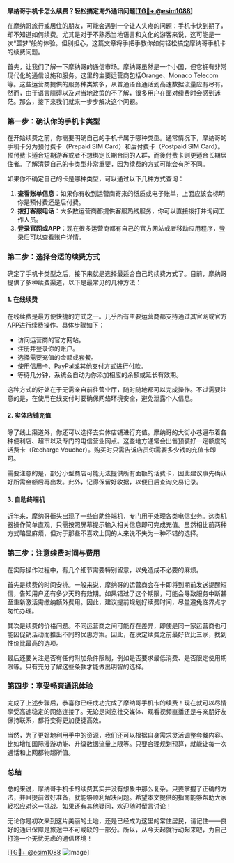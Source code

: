 **摩纳哥手机卡怎么续费？轻松搞定海外通讯问题[[TG💪+ @esim1088](https://t.me/s/esim1088)]**

在摩纳哥旅行或居住的朋友，可能会遇到一个让人头疼的问题：手机卡快到期了，却不知道如何续费。尤其是对于不熟悉当地语言和文化的游客来说，这可能是一次“噩梦”般的体验。但别担心，这篇文章将手把手教你如何轻松搞定摩纳哥手机卡的续费问题。

首先，让我们了解一下摩纳哥的通信市场。摩纳哥虽然是一个小国，但它拥有非常现代化的通信设施和服务。这里的主要运营商包括Orange、Monaco Telecom等。这些运营商提供的服务种类繁多，从普通语音通话到高速数据流量应有尽有。然而，由于语言障碍以及对当地政策的不了解，很多用户在面对续费时会感到迷茫。那么，接下来我们就来一步步解决这个问题。

### 第一步：确认你的手机卡类型

在开始续费之前，你需要明确自己的手机卡属于哪种类型。通常情况下，摩纳哥的手机卡分为预付费卡（Prepaid SIM Card）和后付费卡（Postpaid SIM Card）。预付费卡适合短期游客或者不想绑定长期合同的人群，而後付费卡则更适合长期居住者。了解清楚自己的卡类型非常重要，因为续费的方式可能会有所不同。

如果你不确定自己的卡是哪种类型，可以通过以下几种方式查询：

1. **查看账单信息**：如果你有收到运营商寄来的纸质或电子账单，上面应该会标明你是预付费还是后付费。
2. **拨打客服电话**：大多数运营商都提供客服热线服务，你可以直接拨打并询问工作人员。
3. **登录官网或APP**：现在很多运营商都有自己的官方网站或者移动应用程序，登录后可以查看账户详情。

### 第二步：选择合适的续费方式

确定了手机卡类型之后，接下来就是选择最适合自己的续费方式了。目前，摩纳哥提供了多种续费渠道，以下是最常见的几种方法：

#### 1. 在线续费
在线续费是最方便快捷的方式之一。几乎所有主要运营商都支持通过其官网或官方APP进行续费操作。具体步骤如下：

- 访问运营商的官方网站。
- 注册并登录你的账户。
- 选择需要充值的金额或套餐。
- 使用信用卡、PayPal或其他支付方式进行付款。
- 等待几分钟，系统会自动为你添加相应的余额或延长有效期。

这种方式的好处在于无需亲自前往营业厅，随时随地都可以完成操作。不过需要注意的是，在使用在线支付时要确保网络环境安全，避免泄露个人信息。

#### 2. 实体店铺充值
除了线上渠道外，你还可以选择去实体店铺进行充值。摩纳哥的大街小巷遍布着各种便利店、超市以及专门的电信营业网点。这些地方通常会出售预装好一定额度的话费卡（Recharge Voucher）。购买时只需告诉店员你需要多少钱的充值卡即可。

需要注意的是，部分小型商店可能无法提供所有面额的话费卡，因此建议事先确认好所需金额后再出发。此外，记得保留好收据，以便日后查询交易记录。

#### 3. 自助终端机
近年来，摩纳哥街头出现了一些自助终端机，专门用于处理各类电信业务。这类机器操作简单直观，只需按照屏幕提示输入相关信息即可完成充值。虽然相比前两种方式略显麻烦，但对于那些不喜欢上网的人来说不失为一种不错的选择。

### 第三步：注意续费时间与费用

在实际操作过程中，有几个细节需要特别留意，以免造成不必要的麻烦。

首先是续费的时间安排。一般来说，摩纳哥的运营商会在卡即将到期前发送提醒短信，告知用户还有多少天的有效期。如果错过了这个期限，可能会导致服务中断甚至重新激活需缴纳额外费用。因此，建议提前规划好续费时间，尽量避免临界点才匆忙办理。

其次是续费的价格问题。不同运营商之间可能存在差异，即使是同一家运营商也可能因促销活动而推出不同的优惠方案。因此，在决定续费之前最好货比三家，找到性价比最高的选项。

最后还要关注是否有任何附加条件限制，例如是否要求最低消费、是否限定使用期限等。只有充分了解这些条款才能做出明智的选择。

### 第四步：享受畅爽通讯体验

完成了上述步骤后，恭喜你已经成功完成了摩纳哥手机卡的续费！现在就可以尽情享受高速稳定的网络连接了。无论是浏览社交媒体、观看视频直播还是与亲朋好友保持联系，都将变得更加便捷高效。

当然，为了更好地利用手中的资源，我们还可以根据自身需求灵活调整套餐内容。比如增加国际漫游功能、升级数据流量上限等。只要合理规划预算，就能让每一次通话和上网都物超所值。

### 总结

总的来说，摩纳哥手机卡的续费其实并没有想象中那么复杂。只要掌握了正确的方法，并且提前做好准备，就能够顺利解决问题。希望本文提供的指南能够帮助大家轻松应对这一挑战。如果还有其他疑问，欢迎随时留言讨论！

无论你是初次来到这片美丽的土地，还是已经成为这里的常住居民，请记住——良好的通讯保障是旅途中不可或缺的一部分。所以，从今天起就行动起来吧，为自己打造一个无忧无虑的通信环境！

[[TG💪+ @esim1088](https://t.me/s/esim1088) ![Image](https://i.postimg.cc/4NQfJmqS/Snipaste-2025-05-13-00-14-12.png)]
